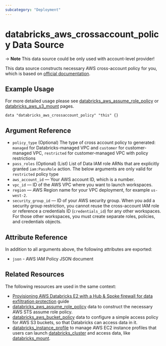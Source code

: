 ```yaml
---
subcategory: "Deployment"
---
```

# databricks_aws_crossaccount_policy Data Source

-> **Note** This data source could be only used with account-level provider!

This data source constructs necessary AWS cross-account policy for you, which is based on [official documentation](https://docs.databricks.com/administration-guide/account-api/iam-role.html#language-Your%C2%A0VPC,%C2%A0default).

## Example Usage

For more detailed usage please see [databricks_aws_assume_role_policy](aws_assume_role_policy.md) or [databricks_aws_s3_mount](../resources/mount.md) pages.

```hcl
data "databricks_aws_crossaccount_policy" "this" {}
```

## Argument Reference

* `policy_type` (Optional) The type of cross account policy to generated: `managed` for Databricks-managed VPC and `customer` for customer-managed VPC, `restricted` for customer-managed VPC with policy restrictions
* `pass_roles` (Optional) (List) List of Data IAM role ARNs that are explicitly granted `iam:PassRole` action.
The below arguments are only valid for `restricted` policy type
* `aws_account_id` — Your AWS account ID, which is a number.
* `vpc_id` — ID of the AWS VPC where you want to launch workspaces.
* `region` — AWS Region name for your VPC deployment, for example `us-west-2`.
* `security_group_id` — ID of your AWS security group. When you add a security group restriction, you cannot reuse the cross-account IAM role or reference a credentials ID (`credentials_id`) for any other workspaces. For those other workspaces, you must create separate roles, policies, and credentials objects.

## Attribute Reference

In addition to all arguments above, the following attributes are exported:

* `json` - AWS IAM Policy JSON document

## Related Resources

The following resources are used in the same context:

* [Provisioning AWS Databricks E2 with a Hub & Spoke firewall for data exfiltration protection](../guides/aws-e2-firewall-hub-and-spoke.md) guide
* [databricks_aws_assume_role_policy](aws_assume_role_policy.md) data to construct the necessary AWS STS assume role policy.
* [databricks_aws_bucket_policy](aws_bucket_policy.md) data to configure a simple access policy for AWS S3 buckets, so that Databricks can access data in it.
* [databricks_instance_profile](../resources/instance_profile.md) to manage AWS EC2 instance profiles that users can launch [databricks_cluster](../resources/cluster.md) and access data, like [databricks_mount](../resources/mount.md).
